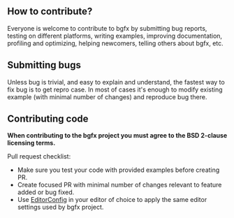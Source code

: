 ## How to contribute?

Everyone is welcome to contribute to bgfx by submitting bug reports, testing on
different platforms, writing examples, improving documentation, profiling and
optimizing, helping newcomers, telling others about bgfx, etc.

## Submitting bugs

Unless bug is trivial, and easy to explain and understand, the fastest way to
fix bug is to get repro case. In most of cases it's enough to modify existing
example (with minimal number of changes) and reproduce bug there.

## Contributing code

**When contributing to the bgfx project you must agree to the BSD 2-clause
licensing terms.**

Pull request checklist:

 - Make sure you test your code with provided examples before creating PR.
 - Create focused PR with minimal number of changes relevant to feature added
   or bug fixed.
 - Use [EditorConfig](http://editorconfig.org/) in your editor of choice to
   apply the same editor settings used by bgfx project.
